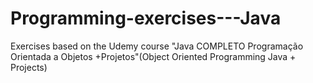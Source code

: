 # Programming-exercises---Java
Exercises based on the Udemy course "Java COMPLETO Programação Orientada a Objetos +Projetos"(Object Oriented Programming Java + Projects)
